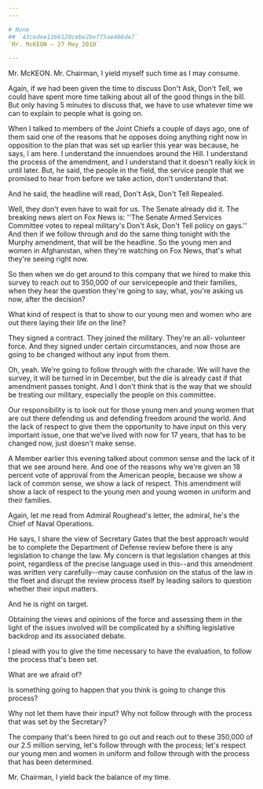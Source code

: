 ```yaml
---
---

# None
## `43cedee1166120cebe2bef75ae466de7`
`Mr. McKEON — 27 May 2010`

---
```



Mr. McKEON. Mr. Chairman, I yield myself such time as I may consume.

Again, if we had been given the time to discuss Don't Ask, Don't 
Tell, we could have spent more time talking about all of the good 
things in the bill. But only having 5 minutes to discuss that, we have 
to use whatever time we can to explain to people what is going on.

When I talked to members of the Joint Chiefs a couple of days ago, 
one of them said one of the reasons that he opposes doing anything 
right now in opposition to the plan that was set up earlier this year 
was because, he says, I am here. I understand the innuendoes around the 
Hill. I understand the process of the amendment, and I understand that 
it doesn't really kick in until later. But, he said, the people in the 
field, the service people that we promised to hear from before we take 
action, don't understand that.



And he said, the headline will read, Don't Ask, Don't Tell Repealed.

Well, they don't even have to wait for us. The Senate already did it. 
The breaking news alert on Fox News is: ''The Senate Armed Services 
Committee votes to repeal military's Don't Ask, Don't Tell policy on 
gays.'' And then if we follow through and do the same thing tonight 
with the Murphy amendment, that will be the headline. So the young men 
and women in Afghanistan, when they're watching on Fox News, that's 
what they're seeing right now.

So then when we do get around to this company that we hired to make 
this survey to reach out to 350,000 of our servicepeople and their 
families, when they hear the question they're going to say, what, 
you're asking us now, after the decision?

What kind of respect is that to show to our young men and women who 
are out there laying their life on the line?

They signed a contract. They joined the military. They're an all-
volunteer force. And they signed under certain circumstances, and now 
those are going to be changed without any input from them.

Oh, yeah. We're going to follow through with the charade. We will 
have the survey, it will be turned in in December, but the die is 
already cast if that amendment passes tonight. And I don't think that 
is the way that we should be treating our military, especially the 
people on this committee.

Our responsibility is to look out for those young men and young women 
that are out there defending us and defending freedom around the world. 
And the lack of respect to give them the opportunity to have input on 
this very important issue, one that we've lived with now for 17 years, 
that has to be changed now, just doesn't make sense.

A Member earlier this evening talked about common sense and the lack 
of it that we see around here. And one of the reasons why we're given 
an 18 percent vote of approval from the American people, because we 
show a lack of common sense, we show a lack of respect. This amendment 
will show a lack of respect to the young men and young women in uniform 
and their families.

Again, let me read from Admiral Roughead's letter, the admiral, he's 
the Chief of Naval Operations.

He says, I share the view of Secretary Gates that the best approach 
would be to complete the Department of Defense review before there is 
any legislation to change the law. My concern is that legislation 
changes at this point, regardless of the precise language used in 
this--and this amendment was written very carefully--may cause 
confusion on the status of the law in the fleet and disrupt the review 
process itself by leading sailors to question whether their input 
matters.

And he is right on target.

Obtaining the views and opinions of the force and assessing them in 
the light of the issues involved will be complicated by a shifting 
legislative backdrop and its associated debate.

I plead with you to give the time necessary to have the evaluation, 
to follow the process that's been set.

What are we afraid of?

Is something going to happen that you think is going to change this 
process?

Why not let them have their input? Why not follow through with the 
process that was set by the Secretary?

The company that's been hired to go out and reach out to these 
350,000 of our 2.5 million serving, let's follow through with the 
process; let's respect our young men and women in uniform and follow 
through with the process that has been determined.

Mr. Chairman, I yield back the balance of my time.
